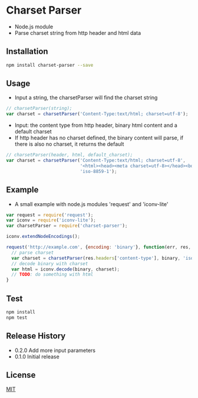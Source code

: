 Charset Parser
==============

- Node.js module
- Parse charset string from http header and html data

## Installation

```sh
npm install charset-parser --save
```

## Usage
* Input a string, the charsetParser will find the charset string

```js
// charsetParser(string);
var charset = charsetParser('Content-Type:text/html; charset=utf-8');
```
* Input: the content type from http header, binary html content and a default charset
* If http header has no charset defined, the binary content will parse, if there is also no charset, it returns the default

```js
// charsetParser(header, html, default_charset);
var charset = charsetParser('Content-Type:text/html; charset=utf-8',
                            '<html><head><meta charset=utf-8></head><body></body></html>',
                            'iso-8859-1');
```

## Example
* A small example with node.js modules 'request' and 'iconv-lite'

```js
var request = require('request');
var iconv = require('iconv-lite');
var charsetParser = require('charset-parser');

iconv.extendNodeEncodings();

request('http://example.com', {encoding: 'binary'}, function(err, res, binary){
  // parse charset
  var charset = charsetParser(res.headers['content-type'], binary, 'iso-8859-1');
  // decode binary with charset
  var html = iconv.decode(binary, charset);
  // TODO: do something with html
}

```

## Test

```sh
npm install
npm test
```

## Release History

* 0.2.0 Add more input parameters
* 0.1.0 Initial release

## License

  [MIT](LICENSE)
